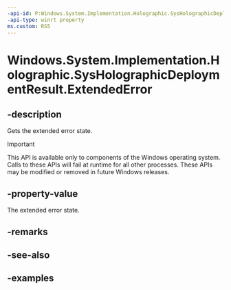 ```yaml
---
-api-id: P:Windows.System.Implementation.Holographic.SysHolographicDeploymentResult.ExtendedError
-api-type: winrt property
ms.custom: RS5
---
```


<!-- Property syntax.
public HResult ExtendedError { get; }
-->

# Windows.System.Implementation.Holographic.SysHolographicDeploymentResult.ExtendedError

## -description
Gets the extended error state.

> [!IMPORTANT]
> This API is available only to components of the Windows operating system.  Calls to these APIs will fail at runtime for all other processes.  These APIs may be modified or removed in future Windows releases.

## -property-value
The extended error state.

## -remarks

## -see-also

## -examples

